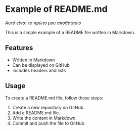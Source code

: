 # Example of README.md
*Αυτό είναι το πρώτο μου αποθετήριο*

This is a simple example of a README file written in Markdown.

## Features
- Written in Markdown 
- Can be displayed on GitHub
- Includes headers and lists

## Usage
To create a README.md file, follow these steps:
1. Create a new repository on GitHub.
2. Add a README.md file.
3. Write the content in Markdown.
4. Commit and push the file to GitHub.
